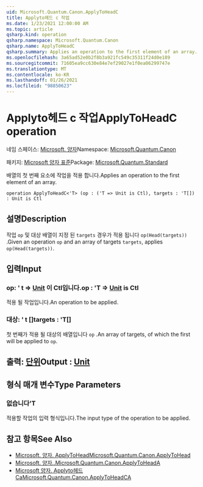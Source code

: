 ```yaml
---
uid: Microsoft.Quantum.Canon.ApplyToHeadC
title: Applyto헤드 c 작업
ms.date: 1/23/2021 12:00:00 AM
ms.topic: article
qsharp.kind: operation
qsharp.namespace: Microsoft.Quantum.Canon
qsharp.name: ApplyToHeadC
qsharp.summary: Applies an operation to the first element of an array.
ms.openlocfilehash: 3a65ad52e0b2f8b3a921fc549c35311f24d0e189
ms.sourcegitcommit: 71605ea9cc630e84e7ef29027e1f0ea06299747e
ms.translationtype: MT
ms.contentlocale: ko-KR
ms.lasthandoff: 01/26/2021
ms.locfileid: "98850623"
---
```

# <a name="applytoheadc-operation"></a><span data-ttu-id="1c76a-102">Applyto헤드 c 작업</span><span class="sxs-lookup"><span data-stu-id="1c76a-102">ApplyToHeadC operation</span></span>

<span data-ttu-id="1c76a-103">네임 스페이스: [Microsoft. 양자](xref:Microsoft.Quantum.Canon)</span><span class="sxs-lookup"><span data-stu-id="1c76a-103">Namespace: [Microsoft.Quantum.Canon](xref:Microsoft.Quantum.Canon)</span></span>

<span data-ttu-id="1c76a-104">패키지: [Microsoft 양자 표준](https://nuget.org/packages/Microsoft.Quantum.Standard)</span><span class="sxs-lookup"><span data-stu-id="1c76a-104">Package: [Microsoft.Quantum.Standard](https://nuget.org/packages/Microsoft.Quantum.Standard)</span></span>


<span data-ttu-id="1c76a-105">배열의 첫 번째 요소에 작업을 적용 합니다.</span><span class="sxs-lookup"><span data-stu-id="1c76a-105">Applies an operation to the first element of an array.</span></span>

```qsharp
operation ApplyToHeadC<'T> (op : ('T => Unit is Ctl), targets : 'T[]) : Unit is Ctl
```


## <a name="description"></a><span data-ttu-id="1c76a-106">설명</span><span class="sxs-lookup"><span data-stu-id="1c76a-106">Description</span></span>

<span data-ttu-id="1c76a-107">작업 `op` 및 대상 배열이 지정 된 `targets` 경우가 적용 됩니다 `op(Head(targets))` .</span><span class="sxs-lookup"><span data-stu-id="1c76a-107">Given an operation `op` and an array of targets `targets`, applies `op(Head(targets))`.</span></span>

## <a name="input"></a><span data-ttu-id="1c76a-108">입력</span><span class="sxs-lookup"><span data-stu-id="1c76a-108">Input</span></span>

### <a name="op--t--unit--is-ctl"></a><span data-ttu-id="1c76a-109">op: ' t => [Unit](xref:microsoft.quantum.lang-ref.unit)  이 Ctl입니다.</span><span class="sxs-lookup"><span data-stu-id="1c76a-109">op : 'T => [Unit](xref:microsoft.quantum.lang-ref.unit)  is Ctl</span></span>

<span data-ttu-id="1c76a-110">적용 될 작업입니다.</span><span class="sxs-lookup"><span data-stu-id="1c76a-110">An operation to be applied.</span></span>


### <a name="targets--t"></a><span data-ttu-id="1c76a-111">대상: ' t []</span><span class="sxs-lookup"><span data-stu-id="1c76a-111">targets : 'T[]</span></span>

<span data-ttu-id="1c76a-112">첫 번째가 적용 될 대상의 배열입니다 `op` .</span><span class="sxs-lookup"><span data-stu-id="1c76a-112">An array of targets, of which the first will be applied to `op`.</span></span>



## <a name="output--unit"></a><span data-ttu-id="1c76a-113">출력: [단위](xref:microsoft.quantum.lang-ref.unit)</span><span class="sxs-lookup"><span data-stu-id="1c76a-113">Output : [Unit](xref:microsoft.quantum.lang-ref.unit)</span></span>



## <a name="type-parameters"></a><span data-ttu-id="1c76a-114">형식 매개 변수</span><span class="sxs-lookup"><span data-stu-id="1c76a-114">Type Parameters</span></span>

### <a name="t"></a><span data-ttu-id="1c76a-115">없습니다</span><span class="sxs-lookup"><span data-stu-id="1c76a-115">'T</span></span>

<span data-ttu-id="1c76a-116">적용할 작업의 입력 형식입니다.</span><span class="sxs-lookup"><span data-stu-id="1c76a-116">The input type of the operation to be applied.</span></span>

## <a name="see-also"></a><span data-ttu-id="1c76a-117">참고 항목</span><span class="sxs-lookup"><span data-stu-id="1c76a-117">See Also</span></span>

- [<span data-ttu-id="1c76a-118">Microsoft. 양자. ApplyToHead</span><span class="sxs-lookup"><span data-stu-id="1c76a-118">Microsoft.Quantum.Canon.ApplyToHead</span></span>](xref:Microsoft.Quantum.Canon.ApplyToHead)
- [<span data-ttu-id="1c76a-119">Microsoft. 양자..</span><span class="sxs-lookup"><span data-stu-id="1c76a-119">Microsoft.Quantum.Canon.ApplyToHeadA</span></span>](xref:Microsoft.Quantum.Canon.ApplyToHeadA)
- [<span data-ttu-id="1c76a-120">Microsoft 양자. Applyto헤드 Ca</span><span class="sxs-lookup"><span data-stu-id="1c76a-120">Microsoft.Quantum.Canon.ApplyToHeadCA</span></span>](xref:Microsoft.Quantum.Canon.ApplyToHeadCA)